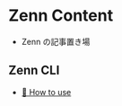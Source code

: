 # Zenn Content
- Zenn の記事置き場

## Zenn CLI

* [📘 How to use](https://zenn.dev/zenn/articles/zenn-cli-guide)